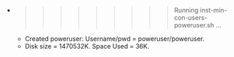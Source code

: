 * >>>>>>>>> Running inst-min-con-users-poweruser.sh ...
  * Created poweruser: Username/pwd = poweruser/poweruser.
  * Disk size = 1470532K. Space Used = 36K.
